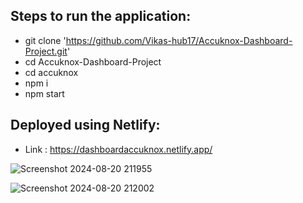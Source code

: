 ## Steps to run the application:
- git clone 'https://github.com/Vikas-hub17/Accuknox-Dashboard-Project.git'
- cd Accuknox-Dashboard-Project
- cd accuknox
- npm i
- npm start
## Deployed using Netlify:
- Link : https://dashboardaccuknox.netlify.app/

![Screenshot 2024-08-20 211955](https://github.com/user-attachments/assets/3c9ef70c-3521-4de4-bf60-49fdf5263792)


![Screenshot 2024-08-20 212002](https://github.com/user-attachments/assets/c1b78bab-446d-4ebd-a3f1-ce9d4cf1ebbd)
